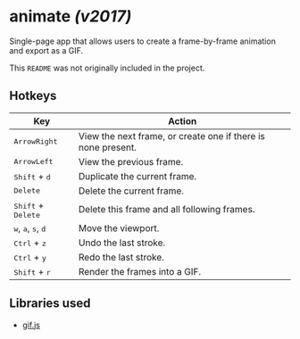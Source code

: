 # animate *(v2017)*
Single-page app that allows users to create a frame-by-frame animation and export as a GIF.

This `README` was not originally included in the project.

## Hotkeys
| Key														| Action    |
|---                                    					|---    	|
| <kbd>ArrowRight</kbd> 									| View the next frame, or create one if there is none present. |
| <kbd>ArrowLeft</kbd>										| View the previous frame. |
| <kbd>Shift</kbd> + <kbd>d</kbd>							| Duplicate the current frame. |
| <kbd>Delete</kbd> 										| Delete the current frame. |
| <kbd>Shift</kbd> + <kbd>Delete</kbd>						| Delete this frame and all following frames. |
| <kbd>w</kbd>, <kbd>a</kbd>, <kbd>s</kbd>, <kbd>d</kbd>	| Move the viewport. |
| <kbd>Ctrl</kbd> + <kbd>z</kbd>							| Undo the last stroke. |
| <kbd>Ctrl</kbd> + <kbd>y</kbd>							| Redo the last stroke. |
| <kbd>Shift</kbd> + <kbd>r</kbd>							| Render the frames into a GIF. |
</table>

## Libraries used
* [gif.js](https://jnordberg.github.io/gif.js/)